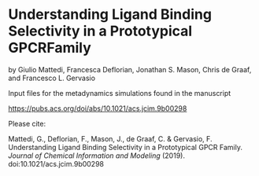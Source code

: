 # Understanding Ligand Binding Selectivity in a Prototypical GPCRFamily
by Giulio Mattedi, Francesca Deflorian, Jonathan S. Mason, Chris de Graaf, and Francesco L. Gervasio

Input files for the metadynamics simulations found in the manuscript

https://pubs.acs.org/doi/abs/10.1021/acs.jcim.9b00298

Please cite:

Mattedi, G., Deflorian, F., Mason, J., de Graaf, C. & Gervasio, F.  Understanding Ligand Binding Selectivity in a Prototypical GPCR Family. *Journal of Chemical Information and Modeling* (2019). doi:10.1021/acs.jcim.9b00298
